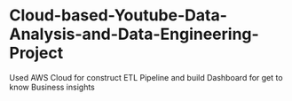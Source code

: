 # Cloud-based-Youtube-Data-Analysis-and-Data-Engineering-Project
Used AWS Cloud for construct ETL Pipeline and build Dashboard for get to know Business insights 
